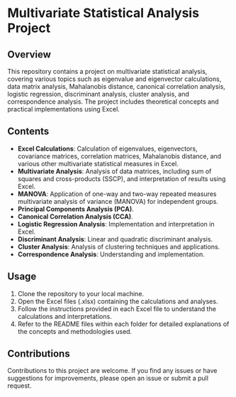 # Multivariate Statistical Analysis Project

## Overview
This repository contains a project on multivariate statistical analysis, covering various topics such as eigenvalue and eigenvector calculations, data matrix analysis, Mahalanobis distance, canonical correlation analysis, logistic regression, discriminant analysis, cluster analysis, and correspondence analysis. The project includes theoretical concepts and practical implementations using Excel.

## Contents
- **Excel Calculations**: Calculation of eigenvalues, eigenvectors, covariance matrices, correlation matrices, Mahalanobis distance, and various other multivariate statistical measures in Excel.
- **Multivariate Analysis**: Analysis of data matrices, including sum of squares and cross-products (SSCP), and interpretation of results using Excel.
- **MANOVA**: Application of one-way and two-way repeated measures multivariate analysis of variance (MANOVA) for independent groups.
- **Principal Components Analysis (PCA)**.
- **Canonical Correlation Analysis (CCA)**.
- **Logistic Regression Analysis**: Implementation and interpretation in Excel.
- **Discriminant Analysis**: Linear and quadratic discriminant analysis.
- **Cluster Analysis**: Analysis of clustering techniques and applications.
- **Correspondence Analysis**: Understanding and implementation.

## Usage
1. Clone the repository to your local machine.
2. Open the Excel files (.xlsx) containing the calculations and analyses.
3. Follow the instructions provided in each Excel file to understand the calculations and interpretations.
4. Refer to the README files within each folder for detailed explanations of the concepts and methodologies used.

## Contributions
Contributions to this project are welcome. If you find any issues or have suggestions for improvements, please open an issue or submit a pull request.
